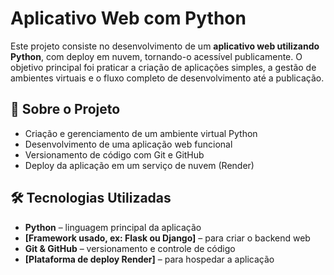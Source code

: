 # Aplicativo Web com Python

Este projeto consiste no desenvolvimento de um **aplicativo web utilizando Python**, com deploy em nuvem, tornando-o acessível publicamente. O objetivo principal foi praticar a criação de aplicações simples, a gestão de ambientes virtuais e o fluxo completo de desenvolvimento até a publicação.

## 🚀 Sobre o Projeto

- Criação e gerenciamento de um ambiente virtual Python
- Desenvolvimento de uma aplicação web funcional
- Versionamento de código com Git e GitHub
- Deploy da aplicação em um serviço de nuvem (Render)

## 🛠️ Tecnologias Utilizadas

- **Python** – linguagem principal da aplicação  
- **[Framework usado, ex: Flask ou Django]** – para criar o backend web  
- **Git & GitHub** – versionamento e controle de código  
- **[Plataforma de deploy Render]** – para hospedar a aplicação
